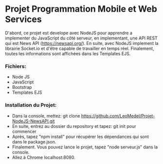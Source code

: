 # Projet Programmation Mobile et Web Services

D'abord, ce projet est develope avec NodeJS pour apprendre a implementer du JavaScript du côté serveur, en implementant, une API REST qui est News API (https://newsapi.org/). En suite, avec NodeJS implement la librairie Socket.io et d'être capable de travailler en temps réel.
Finalement, toutes les informations sont affichées dans les Templates EJS.

### Fichiers:

+ Node JS
+ JavaScript
+ Bootstrap
+ Templates EJS

### Installation du Projet:

+ Dans la console, mettez:  git clone https://github.com/LeoMedel/Projet-NodeJS-NewsAPI.git
+ En suite, entrez au dossier du repository et tapez: git init pour commencer
+ Après, tapez "npm install" pour récupérer les dépendances qui sont dans le package.json.
+ Finalement. Vous pouvez lance le projet, tapez "node serveur.js" dans la console.
+ Allez à Chrome localhost:8080.
